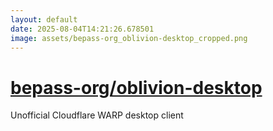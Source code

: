 ```yaml
---
layout: default
date: 2025-08-04T14:21:26.678501
image: assets/bepass-org_oblivion-desktop_cropped.png
---
```


# [bepass-org/oblivion-desktop](https://github.com/bepass-org/oblivion-desktop)

Unofficial Cloudflare WARP desktop client
